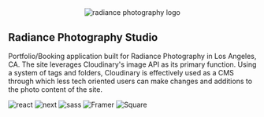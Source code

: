 <div align="center" height="600px">
  <h2></h2>
  <img src="https://res.cloudinary.com/jameswalker-work/image/upload/v1658148438/Portfolio/logo__fl_tyobtt.png" alt='radiance photography logo'>
  <h2></h2>
</div>

## Radiance Photography Studio

Portfolio/Booking application built for Radiance Photography in Los Angeles, CA. The site leverages Cloudinary's image API as its primary function. Using a system of tags and folders, Cloudinary is effectively used as a CMS through which less tech oriented users can make changes and additions to the photo content of the site.


![react](https://img.shields.io/badge/React-20232A?style=for-the-badge&logo=react&logoColor=61DAFB)
![next](https://img.shields.io/badge/Next-000000?style=for-the-badge&logo=nextdotjs&logoColor=FFFFFF)
![sass](https://img.shields.io/badge/SASS-CC6699?style=for-the-badge&logo=sass&logoColor=white)
![Framer](https://img.shields.io/badge/Framer-434343?style=for-the-badge&logo=framer&logoColor=white)
![Square](https://img.shields.io/badge/Square-2E5B90?style=for-the-badge&logo=square&logoColor=white)
